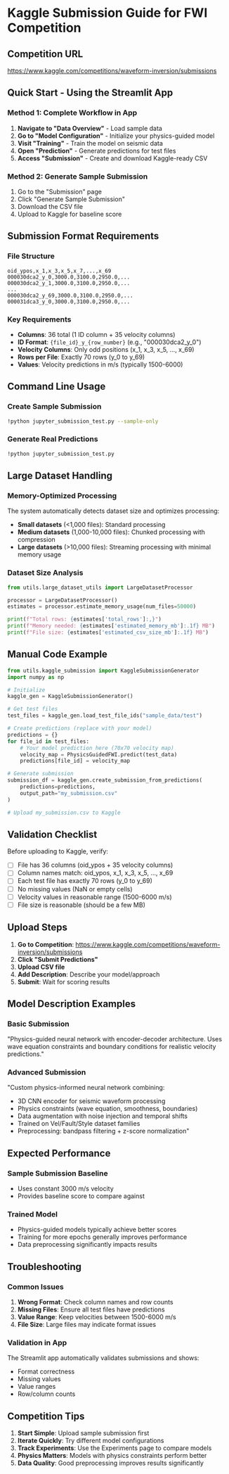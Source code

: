 # Kaggle Submission Guide for FWI Competition

## Competition URL
https://www.kaggle.com/competitions/waveform-inversion/submissions

## Quick Start - Using the Streamlit App

### Method 1: Complete Workflow in App
1. **Navigate to "Data Overview"** - Load sample data
2. **Go to "Model Configuration"** - Initialize your physics-guided model
3. **Visit "Training"** - Train the model on seismic data
4. **Open "Prediction"** - Generate predictions for test files
5. **Access "Submission"** - Create and download Kaggle-ready CSV

### Method 2: Generate Sample Submission
1. Go to the "Submission" page
2. Click "Generate Sample Submission" 
3. Download the CSV file
4. Upload to Kaggle for baseline score

## Submission Format Requirements

### File Structure
```
oid_ypos,x_1,x_3,x_5,x_7,...,x_69
000030dca2_y_0,3000.0,3100.0,2950.0,...
000030dca2_y_1,3000.0,3100.0,2950.0,...
...
000030dca2_y_69,3000.0,3100.0,2950.0,...
000031dca3_y_0,3000.0,3100.0,2950.0,...
```

### Key Requirements
- **Columns**: 36 total (1 ID column + 35 velocity columns)
- **ID Format**: `{file_id}_y_{row_number}` (e.g., "000030dca2_y_0")
- **Velocity Columns**: Only odd positions (x_1, x_3, x_5, ..., x_69)
- **Rows per File**: Exactly 70 rows (y_0 to y_69)
- **Values**: Velocity predictions in m/s (typically 1500-6000)

## Command Line Usage

### Create Sample Submission
```bash
!python jupyter_submission_test.py --sample-only
```

### Generate Real Predictions
```bash
!python jupyter_submission_test.py
```

## Large Dataset Handling

### Memory-Optimized Processing
The system automatically detects dataset size and optimizes processing:

- **Small datasets** (<1,000 files): Standard processing
- **Medium datasets** (1,000-10,000 files): Chunked processing with compression
- **Large datasets** (>10,000 files): Streaming processing with minimal memory usage

### Dataset Size Analysis
```python
from utils.large_dataset_utils import LargeDatasetProcessor

processor = LargeDatasetProcessor()
estimates = processor.estimate_memory_usage(num_files=50000)

print(f"Total rows: {estimates['total_rows']:,}")
print(f"Memory needed: {estimates['estimated_memory_mb']:.1f} MB")
print(f"File size: {estimates['estimated_csv_size_mb']:.1f} MB")
```

## Manual Code Example

```python
from utils.kaggle_submission import KaggleSubmissionGenerator
import numpy as np

# Initialize
kaggle_gen = KaggleSubmissionGenerator()

# Get test files
test_files = kaggle_gen.load_test_file_ids("sample_data/test")

# Create predictions (replace with your model)
predictions = {}
for file_id in test_files:
    # Your model prediction here (70x70 velocity map)
    velocity_map = PhysicsGuidedFWI.predict(test_data)
    predictions[file_id] = velocity_map

# Generate submission
submission_df = kaggle_gen.create_submission_from_predictions(
    predictions=predictions,
    output_path="my_submission.csv"
)

# Upload my_submission.csv to Kaggle
```

## Validation Checklist

Before uploading to Kaggle, verify:
- [ ] File has 36 columns (oid_ypos + 35 velocity columns)
- [ ] Column names match: oid_ypos, x_1, x_3, x_5, ..., x_69
- [ ] Each test file has exactly 70 rows (y_0 to y_69)
- [ ] No missing values (NaN or empty cells)
- [ ] Velocity values in reasonable range (1500-6000 m/s)
- [ ] File size is reasonable (should be a few MB)

## Upload Steps

1. **Go to Competition**: https://www.kaggle.com/competitions/waveform-inversion/submissions
2. **Click "Submit Predictions"**
3. **Upload CSV file**
4. **Add Description**: Describe your model/approach
5. **Submit**: Wait for scoring results

## Model Description Examples

### Basic Submission
"Physics-guided neural network with encoder-decoder architecture. Uses wave equation constraints and boundary conditions for realistic velocity predictions."

### Advanced Submission
"Custom physics-informed neural network combining:
- 3D CNN encoder for seismic waveform processing
- Physics constraints (wave equation, smoothness, boundaries)
- Data augmentation with noise injection and temporal shifts
- Trained on Vel/Fault/Style dataset families
- Preprocessing: bandpass filtering + z-score normalization"

## Expected Performance

### Sample Submission Baseline
- Uses constant 3000 m/s velocity
- Provides baseline score to compare against

### Trained Model
- Physics-guided models typically achieve better scores
- Training for more epochs generally improves performance
- Data preprocessing significantly impacts results

## Troubleshooting

### Common Issues
1. **Wrong Format**: Check column names and row counts
2. **Missing Files**: Ensure all test files have predictions
3. **Value Range**: Keep velocities between 1500-6000 m/s
4. **File Size**: Large files may indicate format issues

### Validation in App
The Streamlit app automatically validates submissions and shows:
- Format correctness
- Missing values
- Value ranges
- Row/column counts

## Competition Tips

1. **Start Simple**: Upload sample submission first
2. **Iterate Quickly**: Try different model configurations
3. **Track Experiments**: Use the Experiments page to compare models
4. **Physics Matters**: Models with physics constraints perform better
5. **Data Quality**: Good preprocessing improves results significantly